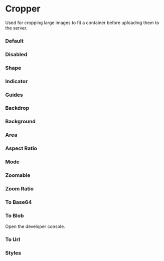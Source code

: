 # Cropper

Used for cropping large images to fit a container before uploading them to the server.

<Playground />

<Usage />

<Api />

<GlobalConfig />

<Examples />

### Default

<Example value="default" />

### Disabled

<Example value="disabled" />

### Shape

<Example value="shape" />

### Indicator

<Example value="indicator" />

### Guides

<Example value="guides" />

### Backdrop

<Example value="backdrop" />

### Background

<Example value="background" />

### Area

<Example value="area" />

### Aspect Ratio

<Example value="aspect-ratio" />

### Mode

<Example value="mode" />

### Zoomable

<Example value="zoomable" />

### Zoom Ratio

<Example value="zoom-ratio" />

### To Base64

<Example value="to-base64" />

### To Blob

Open the developer console.

<Example value="to-blob" />

### To Url

<Example value="to-url" />

### Styles

<Example value="styles" />

<Checklist 
    accessibility={false}
    bidirectionality="N/A"
    cssParts="N/A"
    cssVariables={true}
    documentation={true}
    examples={true}
    events={true}
    keyboard={false}
    methods={true}
    playground={false}
    properties={true}
    skeleton={false}
    slots="N/A"
/>

<LastModified />
